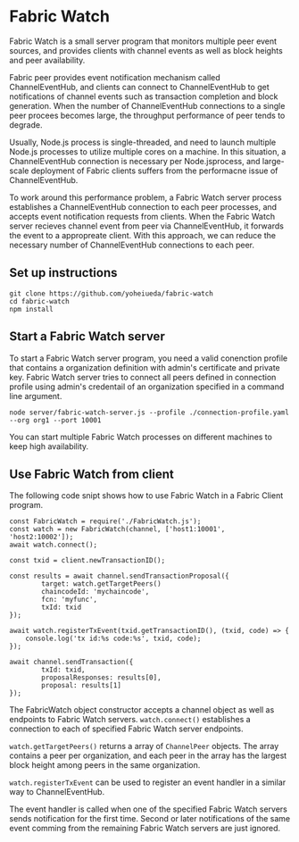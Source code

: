 # Fabric Watch

Fabric Watch is a small server program that monitors multiple peer event sources, and provides clients with channel events as well as block heights and peer availability.

Fabric peer provides event notification mechanism called ChannelEventHub, and clients can connect to ChannelEventHub to get notifications of channel events such as transaction completion and block generation. When the number of ChannelEventHub connections to a single peer procees becomes large, the throughput performance of peer tends to degrade.

Usually, Node.js process is single-threaded, and need to launch multiple Node.js processes to utilize multiple cores on a machine. In this situation, a ChannelEventHub connection is necessary per Node.jsprocess, and large-scale deployment of Fabric clients suffers from the performacne issue of ChannelEventHub.

To work around this performance problem, a Fabric Watch server process establishes a ChannelEventHub connection to each peer processes, and accepts event notification requests from clients.  When the Fabric Watch server recieves channel event from peer via ChannelEventHub, it forwards the event to a appropreate client.  With this approach, we can reduce the necessary number of ChannelEventHub connections to each peer.

## Set up instructions

```
git clone https://github.com/yoheiueda/fabric-watch
cd fabric-watch
npm install
```
## Start a Fabric Watch server
To start a Fabric Watch server program, you need a valid conenction profile that contains a organization definition with admin's certificate and private key. Fabric Watch server tries to connect all peers defined in connection profile using admin's credentail of an organization specified in a command line argument.
```
node server/fabric-watch-server.js --profile ./connection-profile.yaml --org org1 --port 10001
```

You can start multiple Fabric Watch processes on different machines to keep high availability.

## Use Fabric Watch from client

The following code snipt shows how to use Fabric Watch in a Fabric Client program.

```
const FabricWatch = require('./FabricWatch.js');
const watch = new FabricWatch(channel, ['host1:10001', 'host2:10002']);
await watch.connect();

const txid = client.newTransactionID();

const results = await channel.sendTransactionProposal({
        target: watch.getTargetPeers()
        chaincodeId: 'mychaincode',
        fcn: 'myfunc',
        txId: txid
});

await watch.registerTxEvent(txid.getTransactionID(), (txid, code) => {
    console.log('tx id:%s code:%s', txid, code);
});

await channel.sendTransaction({
        txId: txid,
        proposalResponses: results[0],
        proposal: results[1]
});
```
The FabricWatch object constructor accepts a channel object as well as endpoints to Fabric Watch servers.  `watch.connect()` establishes a connection to each of specified Fabric Watch server endpoints.

`watch.getTargetPeers()` returns a array of `ChannelPeer` objects. The array contains a peer per organization, and each peer in the array has the largest block height among peers in the same organization.

`watch.registerTxEvent` can be used to register an event handler in a similar way to ChannelEventHub.

The event handler is called when one of the specified Fabric Watch servers sends notification for the first time.  Second or later notifications of the same event comming from the remaining Fabric Watch servers are just ignored.
